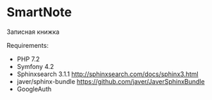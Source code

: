# SmartNote
Записная книжка

Requirements:
- PHP 7.2
- Symfony 4.2
- Sphinxsearch 3.1.1 
http://sphinxsearch.com/docs/sphinx3.html
- javer/sphinx-bundle
https://github.com/javer/JaverSphinxBundle
- GoogleAuth
